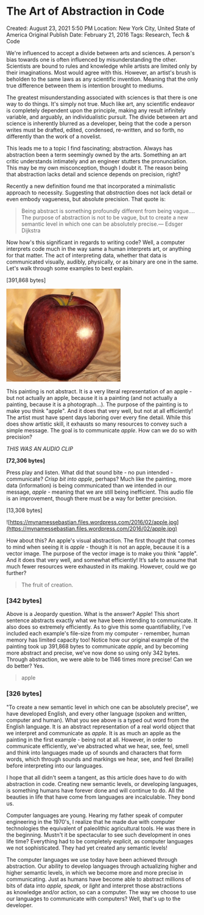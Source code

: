 # The Art of Abstraction in Code

Created: August 23, 2021 5:50 PM
Location: New York City, United State of America
Original Publish Date: February 21, 2016
Tags: Research, Tech & Code

We're influenced to accept a divide between arts and sciences. A person's bias towards one is often influenced by misunderstanding the other. Scientists are bound to rules and knowledge while artists are limited only by their imaginations. Most would agree with this. However, an artist's brush is beholden to the same laws as any scientific invention. Meaning that the only true difference between them is intention brought to mediums.

The greatest misunderstanding associated with sciences is that there is one way to do things. It's simply not true. Much like art, any scientific endeavor is completely dependent upon the principle, making any result infinitely variable, and arguably, an individualistic pursuit. The divide between art and science is inherently blurred as a developer, being that the code a person writes must be drafted, edited, condensed, re-written, and so forth, no differently than the work of a novelist.

This leads me to a topic I find fascinating; abstraction. Always has abstraction been a term seemingly owned by the arts. Something an art critic understands intimately and an engineer stutters the pronunciation. This may be my own misconception, though I doubt it. The reason being that abstraction lacks detail and science depends on precision, right?

Recently a new definition found me that incorporated a minimalistic approach to necessity. Suggesting that *abstraction* does not lack detail or even embody vagueness, but absolute precision. That quote is:

> Being abstract is something profoundly different from being vague.... The purpose of abstraction is not to be vague, but to create a new semantic level in which one can be absolutely precise.— Edsger Dijkstra
> 

Now how's this significant in regards to writing code? Well, a computer interprets code much in the way same a human interprets art, or anything for that matter. The act of interpreting data, whether that data is communicated visually, audibly, physically, or as binary are one in the same. Let's walk through some examples to best explain.

[391,868 bytes]

![Untitled](notion-import/writing/Writing%208e79ce15b0f5476c8359f01b8daaa835/Blogs%20b243d8016e094db7a64e51a987b86d99/sebastianscholl%20com%208a3e8a39a31447d1b19ff195488f3ac5/The%20Art%20of%20Abstraction%20in%20Code%20fc9cfa153ebe4844bddedd4d2955c0e6/Untitled.png)

This painting is not abstract. It is a very literal representation of an apple - but not actually an apple, because it is a painting (and not actually a painting, because it is a photograph...). The purpose of the painting is to make you think "apple". And it does that very well, but not at all efficiently! The artist must have spent days laboring over every fine detail. While this does show artistic skill, it exhausts so many resources to convey such a simple message. The goal is to communicate *apple*. How can we do so with precision?

_THIS WAS AN AUDIO CLIP_

**[72,306 bytes]**

Press play and listen. What did that sound bite - no pun intended - communicate? *Crisp bit into apple*, perhaps? Much like the painting, more data (information) is being communicated than we intended in our message, *apple -* meaning that we are still being inefficient. This audio file is an improvement, though there must be a way for better precision.

[13,308 bytes]

![https://mynamessebastian.files.wordpress.com/2016/02/apple.jpg](https://mynamessebastian.files.wordpress.com/2016/02/apple.jpg)

How about this? An apple's visual abstraction. The first thought that comes to mind when seeing it is *apple -* though it is not an apple, because it is a vector image. The purpose of the vector image is to make you think "apple". And it does that very well, and somewhat efficiently! It’s safe to assume that much fewer resources were exhausted in its making. However, could we go further?

> The fruit of creation.
> 

### **[342 bytes]**

Above is a Jeopardy question. What is the answer? Apple! This short sentence abstracts exactly what we have been intending to communicate. It also does so extremely efficiently. As to give this some quantifiability, I've included each example's file-size from my computer - remember, human memory has limited capacity too! Notice how our original example of the painting took up 391,868 bytes to communicate *apple*, and by becoming more abstract and precise, we've now done so using only 342 bytes. Through abstraction, we were able to be 1146 times more precise! Can we do better? Yes.

> apple
> 

### **[326 bytes]**

"To create a new semantic level in which one can be absolutely precise", we have developed English, and every other language (spoken and written, computer and human). What you see above is a typed out word from the English language. It is an abstract representation of a real world object that we interpret and communicate as *apple.* It is as much an apple as the painting in the first example - being not at all. However, in order to communicate efficiently, we've abstracted what we hear, see, feel, smell and think into languages made up of sounds and characters that form words, which through sounds and markings we hear, see, and feel (braille) before interpreting into our languages.

I hope that all didn't seem a tangent, as this article does have to do with abstraction in code. Creating new semantic levels, or developing languages, is something humans have forever done and will continue to do. All the beauties in life that have come from languages are incalculable. They bond us.

Computer languages are young. Hearing my father speak of computer engineering in the 1970's, I realize that he made due with computer technologies the equivalent of paleolithic agricultural tools. He was there in the beginning. Mustn't it be spectacular to see such development in ones life time? Everything had to be completely explicit, as computer languages we not sophisticated. They had yet created any semantic levels!

The computer languages we use today have been achieved through abstraction. Our ability to develop languages through actualizing higher and higher semantic levels, in which we become more and more precise in communicating. Just as humans have become able to abstract millions of bits of data into *apple, speak,* or *light* and interpret those abstractions as knowledge and/or action, so can a computer. The way we choose to use our languages to communicate with computers? Well, that's up to the developer.